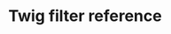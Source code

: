 # Twig filter reference

<!-- @include: ./currency.md -->
<!-- @include: ./headline.md -->
<!-- @include: ./html_sanitize.md -->
<!-- @include: ./spl_object_hash.md -->
<!-- @include: ./url_beautifier.md -->

